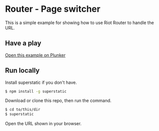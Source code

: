 # Router - Page switcher

This is a simple example for showing how to use Riot Router to handle the URL.

## Have a play

[Open this example on Plunker](http://riotjs.com/examples/plunker/?app=router-page-switcher)

## Run locally

Install superstatic if you don't have.

```bash
$ npm install -g superstatic
```

Download or clone this repo, then run the command.

```bash
$ cd to/this/dir
$ superstatic
```

Open the URL shown in your browser.
